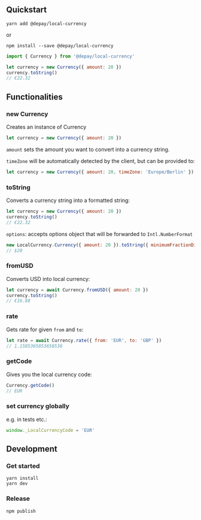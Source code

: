 ## Quickstart

```
yarn add @depay/local-currency
```

or 

```
npm install --save @depay/local-currency
```

```javascript
import { Currency } from '@depay/local-currency'

let currency = new Currency({ amount: 20 })
currency.toString()
// €22.32
```

## Functionalities

### new Currency

Creates an instance of Currency

```javascript
let currency = new Currency({ amount: 20 })
```

`amount` sets the amount you want to convert into a currency string.

`timeZone` will be automatically detected by the client, but can be provided to:

```javascript
let currency = new Currency({ amount: 20, timeZone: 'Europe/Berlin' })
```

### toString

Converts a currency string into a formatted string:

```javascript
let currency = new Currency({ amount: 20 })
currency.toString()
// €22.32
```

`options`: accepts options object that will be forwarded to `Intl.NumberFormat`

```javascript
new LocalCurrency.Currency({ amount: 20 }).toString({ minimumFractionDigits: 0 })
// $20
```

### fromUSD

Converts USD into local currency:

```javascript
let currency = await Currency.fromUSD({ amount: 20 })
currency.toString()
// €16.88
```

### rate

Gets rate for given `from` and `to`:

```javascript
let rate = await Currency.rate({ from: 'EUR', to: 'GBP' })
// 1.1585365853658536
```

### getCode

Gives you the local currency code:

```javascript
Currency.getCode()
// EUR
```

### set currency globally

e.g. in tests etc.:

```javascript
window._LocalCurrencyCode = 'EUR'
```

## Development

### Get started

```
yarn install
yarn dev
```

### Release

```
npm publish
```
